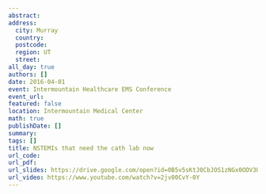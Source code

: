 ```yaml
---
abstract: 
address:
  city: Murray
  country:
  postcode: 
  region: UT
  street: 
all_day: true
authors: []
date: 2016-04-01
event: Intermountain Healthcare EMS Conference
event_url: 
featured: false
location: Intermountain Medical Center
math: true
publishDate: []
summary: 
tags: []
title: NSTEMIs that need the cath lab now
url_code: 
url_pdf: 
url_slides: https://drive.google.com/open?id=0B5v5sKtJ0CbJOS1zNGx0ODV3UW8
url_video: https://www.youtube.com/watch?v=2jv00CvY-0Y
---
```

